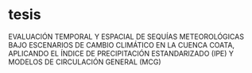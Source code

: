 # tesis
EVALUACIÓN TEMPORAL Y ESPACIAL DE SEQUÍAS METEOROLÓGICAS BAJO ESCENARIOS DE CAMBIO CLIMÁTICO EN LA CUENCA COATA, APLICANDO EL ÍNDICE DE PRECIPITACIÓN ESTANDARIZADO (IPE) Y MODELOS DE CIRCULACIÓN GENERAL (MCG)
